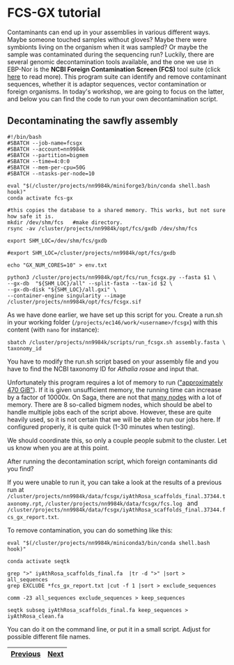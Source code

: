 # FCS-GX tutorial

Contaminants can end up in your assemblies in various different ways. Maybe someone touched samples without gloves? Maybe there were symbionts living on the organism when it was sampled? Or maybe the sample was contaminated during the sequencing run? Luckily, there are several genomic decontamination tools available, and the one we use in EBP-Nor is the **NCBI Foreign Contamination Screen (FCS)** tool suite (click [here](https://github.com/ncbi/fcs) to read more). This program suite can identify and remove contaminant sequences, whether it is adaptor sequences, vector contamination or foreign organisms. In today's workshop, we are going to focus on the latter, and below you can find the code to run your own decontamination script. 

## Decontaminating the sawfly assembly

```
#!/bin/bash
#SBATCH --job-name=fcsgx
#SBATCH --account=nn9984k
#SBATCH --partition=bigmem
#SBATCH --time=4:0:0
#SBATCH --mem-per-cpu=50G
#SBATCH --ntasks-per-node=10

eval "$(/cluster/projects/nn9984k/miniforge3/bin/conda shell.bash hook)" 
conda activate fcs-gx

#this copies the database to a shared memory. This works, but not sure how safe it is.
mkdir /dev/shm/fcs   #make directory. 
rsync -av /cluster/projects/nn9984k/opt/fcs/gxdb /dev/shm/fcs

export SHM_LOC=/dev/shm/fcs/gxdb

#export SHM_LOC=/cluster/projects/nn9984k/opt/fcs/gxdb

echo "GX_NUM_CORES=10" > env.txt

python3 /cluster/projects/nn9984k/opt/fcs/run_fcsgx.py --fasta $1 \
--gx-db  "${SHM_LOC}/all" --split-fasta --tax-id $2 \
--gx-db-disk "${SHM_LOC}/all.gxi" \
--container-engine singularity --image /cluster/projects/nn9984k/opt/fcs/fcsgx.sif
```

As we have done earlier, we have set up this script for you. Create a run.sh in your working folder (`/projects/ec146/work/<username>/fcsgx`) with this content (with `nano` for instance):

```
sbatch /cluster/projects/nn9984k/scripts/run_fcsgx.sh assembly.fasta \
taxonomy_id
```
You have to modify the run.sh script based on your assembly file and you have to find the NCBI taxonomy ID for *Athalia rosae* and input that.

Unfortunately this program requires a lot of memory to run (["approximately 470 GiB"](https://github.com/ncbi/fcs/wiki/FCS-GX)). If it is given unsufficient memory, the running time can increase by a factor of 10000x. On Saga, there are not that [many nodes](https://documentation.sigma2.no/hpc_machines/saga.html) with a lot of memory. There are 8 so-called bigmem nodes, which should be abel to handle multiple jobs each of the script above. However, these are quite heavily used, so it is not certain that we will be able to run our jobs here. If configured properly, it is quite quick (1-30 minutes when testing). 

We should coordinate this, so only a couple people submit to the cluster. Let us know when you are at this point.

After running the decontamination script, which foreign contaminants did you find?

If you were unable to run it, you can take a look at the results of a previous run at ` /cluster/projects/nn9984k/data/fcsgx/iyAthRosa_scaffolds_final.37344.taxonomy.rpt`, `/cluster/projects/nn9984k/data/fcsgx/fcs.log ` and `/cluster/projects/nn9984k/data/fcsgx/iyAthRosa_scaffolds_final.37344.fcs_gx_report.txt`. 

To remove contamination, you can do something like this:
```
eval "$(/cluster/projects/nn9984k/miniconda3/bin/conda shell.bash hook)" 

conda activate seqtk

grep ">" iyAthRosa_scaffolds_final.fa  |tr -d ">" |sort > all_sequences
grep EXCLUDE *fcs_gx_report.txt |cut -f 1 |sort > exclude_sequences

comm -23 all_sequences exclude_sequences > keep_sequences

seqtk subseq iyAthRosa_scaffolds_final.fa keep_sequences > iyAthRosa_clean.fa 
```
You can do it on the command line, or put it in a small script. Adjust for possible different file names.




|[Previous](https://github.com/ebp-nor/workshop-2024/blob/main/day1_genome_assembly/08_Merqury.md)|[Next](https://github.com/ebp-nor/workshop-2024/blob/main/day1_genome_assembly/10_Rapid_curation.md)|
|---|---|
